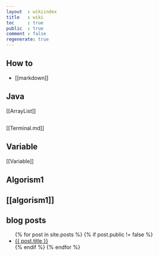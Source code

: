 ```yaml
---
layout  : wikiindex
title   : wiki
toc     : true
public  : true
comment : false
regenerate: true
---
```


## How to

- [[markdown]]

## Java

[[ArrayList]]


##
[[Terminal.md]]

## Variable

[[Variable]]

## Algorism1

[[algorism1]]
---

## blog posts
<div>
    <ul>
{% for post in site.posts %}
    {% if post.public != false %}
        <li>
            <a class="post-link" href="{{ post.url | prepend: site.baseurl }}">
                {{ post.title }}
            </a>
        </li>
    {% endif %}
{% endfor %}
    </ul>
</div>


